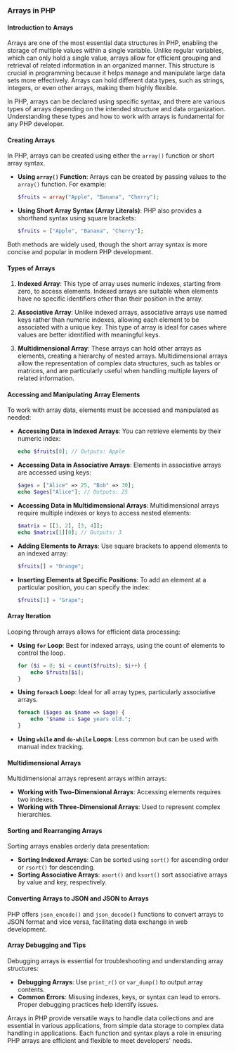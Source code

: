 ### **Arrays in PHP**

#### **Introduction to Arrays**

Arrays are one of the most essential data structures in PHP, enabling the storage of multiple values within a single variable. Unlike regular variables, which can only hold a single value, arrays allow for efficient grouping and retrieval of related information in an organized manner. This structure is crucial in programming because it helps manage and manipulate large data sets more effectively. Arrays can hold different data types, such as strings, integers, or even other arrays, making them highly flexible.

In PHP, arrays can be declared using specific syntax, and there are various types of arrays depending on the intended structure and data organization. Understanding these types and how to work with arrays is fundamental for any PHP developer.

#### **Creating Arrays**

In PHP, arrays can be created using either the `array()` function or short array syntax.

- **Using `array()` Function**: Arrays can be created by passing values to the `array()` function. For example:

  ```php
  $fruits = array("Apple", "Banana", "Cherry");
  ```

- **Using Short Array Syntax (Array Literals)**: PHP also provides a shorthand syntax using square brackets:
  ```php
  $fruits = ["Apple", "Banana", "Cherry"];
  ```

Both methods are widely used, though the short array syntax is more concise and popular in modern PHP development.

#### **Types of Arrays**

1. **Indexed Array**: This type of array uses numeric indexes, starting from zero, to access elements. Indexed arrays are suitable when elements have no specific identifiers other than their position in the array.

2. **Associative Array**: Unlike indexed arrays, associative arrays use named keys rather than numeric indexes, allowing each element to be associated with a unique key. This type of array is ideal for cases where values are better identified with meaningful keys.

3. **Multidimensional Array**: These arrays can hold other arrays as elements, creating a hierarchy of nested arrays. Multidimensional arrays allow the representation of complex data structures, such as tables or matrices, and are particularly useful when handling multiple layers of related information.

#### **Accessing and Manipulating Array Elements**

To work with array data, elements must be accessed and manipulated as needed:

- **Accessing Data in Indexed Arrays**: You can retrieve elements by their numeric index:

  ```php
  echo $fruits[0]; // Outputs: Apple
  ```

- **Accessing Data in Associative Arrays**: Elements in associative arrays are accessed using keys:

  ```php
  $ages = ["Alice" => 25, "Bob" => 30];
  echo $ages["Alice"]; // Outputs: 25
  ```

- **Accessing Data in Multidimensional Arrays**: Multidimensional arrays require multiple indexes or keys to access nested elements:

  ```php
  $matrix = [[1, 2], [3, 4]];
  echo $matrix[1][0]; // Outputs: 3
  ```

- **Adding Elements to Arrays**: Use square brackets to append elements to an indexed array:

  ```php
  $fruits[] = "Orange";
  ```

- **Inserting Elements at Specific Positions**: To add an element at a particular position, you can specify the index:
  ```php
  $fruits[1] = "Grape";
  ```

#### **Array Iteration**

Looping through arrays allows for efficient data processing:

- **Using `for` Loop**: Best for indexed arrays, using the count of elements to control the loop.

  ```php
  for ($i = 0; $i < count($fruits); $i++) {
      echo $fruits[$i];
  }
  ```

- **Using `foreach` Loop**: Ideal for all array types, particularly associative arrays.

  ```php
  foreach ($ages as $name => $age) {
      echo "$name is $age years old.";
  }
  ```

- **Using `while` and `do-while` Loops**: Less common but can be used with manual index tracking.

#### **Multidimensional Arrays**

Multidimensional arrays represent arrays within arrays:

- **Working with Two-Dimensional Arrays**: Accessing elements requires two indexes.
- **Working with Three-Dimensional Arrays**: Used to represent complex hierarchies.

#### **Sorting and Rearranging Arrays**

Sorting arrays enables orderly data presentation:

- **Sorting Indexed Arrays**: Can be sorted using `sort()` for ascending order or `rsort()` for descending.
- **Sorting Associative Arrays**: `asort()` and `ksort()` sort associative arrays by value and key, respectively.

#### **Converting Arrays to JSON and JSON to Arrays**

PHP offers `json_encode()` and `json_decode()` functions to convert arrays to JSON format and vice versa, facilitating data exchange in web development.

#### **Array Debugging and Tips**

Debugging arrays is essential for troubleshooting and understanding array structures:

- **Debugging Arrays**: Use `print_r()` or `var_dump()` to output array contents.
- **Common Errors**: Misusing indexes, keys, or syntax can lead to errors. Proper debugging practices help identify issues.

Arrays in PHP provide versatile ways to handle data collections and are essential in various applications, from simple data storage to complex data handling in applications. Each function and syntax plays a role in ensuring PHP arrays are efficient and flexible to meet developers' needs.
